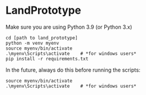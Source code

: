# LandPrototype

Make sure you are using Python 3.9 (or Python 3.x)

    cd [path to land_prototype]
    python -m venv myenv
    source myenv/bin/activate
    .\myenv\Scripts\activate    # *for windows users* 
    pip install -r requirements.txt


In the future, always do this before running the scripts:

    source myenv/bin/activate
    .\myenv\Scripts\activate    # *for windows users*
